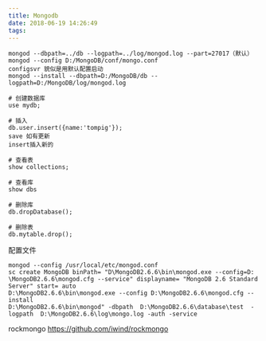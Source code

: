 ```yaml
---
title: Mongodb
date: 2018-06-19 14:26:49
tags:
---
```


```mongodb
mongod --dbpath=../db --logpath=../log/mongod.log --part=27017（默认）
mongod --config D:/MongoDB/conf/mongo.conf
configsvr 貌似是用默认配置启动
mongod --install --dbpath=D:/MongoDB/db --logpath=D:/MongoDB/log/mongod.log

# 创建数据库
use mydb;

# 插入
db.user.insert({name:'tompig'});
save 如有更新
insert插入新的

# 查看表
show collections;

# 查看库
show dbs

# 删除库
db.dropDatabase();

# 删除表 
db.mytable.drop();
```
<!--more-->

配置文件
    
    mongod --config /usr/local/etc/mongod.conf
    sc create MongoDB binPath= "D\MongoDB2.6.6\bin\mongod.exe --config=D: \MongoDB2.6.6\mongod.cfg --service" displayname= "MongoDB 2.6 Standard Server" start= auto 
    D:\MongoDB2.6.6\bin\mongod.exe --config D:\MongoDB2.6.6\mongod.cfg --install 
    D:\MongoDB2.6.6\bin\mongod" -dbpath  D:\MongoDB2.6.6\database\test  -logpath  D:\MongoDB2.6.6\log\mongo.log -auth -service

rockmongo https://github.com/iwind/rockmongo

